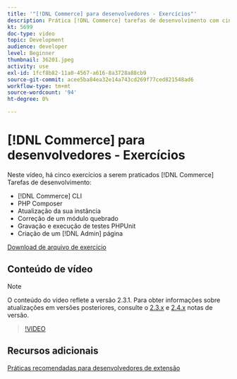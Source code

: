 ```yaml
---
title: '"[!DNL Commerce] para desenvolvedores - Exercícios"'
description: Prática [!DNL Commerce] tarefas de desenvolvimento com cinco exercícios úteis.
kt: 5699
doc-type: video
topic: Development
audience: developer
level: Beginner
thumbnail: 36201.jpeg
activity: use
exl-id: 1fcf8b82-11a0-4567-a616-8a3728a88cb9
source-git-commit: acee5ba84ea32e14a743cd269f77ced821548ad6
workflow-type: tm+mt
source-wordcount: '94'
ht-degree: 0%

---
```


# [!DNL Commerce] para desenvolvedores - Exercícios

Neste vídeo, há cinco exercícios a serem praticados [!DNL Commerce] Tarefas de desenvolvimento:

- [!DNL Commerce] CLI
- PHP Composer
- Atualização da sua instância
- Correção de um módulo quebrado
- Gravação e execução de testes PHPUnit
- Criação de um [!DNL Admin] página

[Download de arquivo de exercício](./assets/FreeIntro2.3.1.zip)

## Conteúdo de vídeo

>[!NOTE]
>
>O conteúdo do vídeo reflete a versão 2.3.1. Para obter informações sobre atualizações em versões posteriores, consulte o [ 2.3.x](https://devdocs.magento.com/guides/v2.3/release-notes/bk-release-notes.html) e [2.4.x](https://devdocs.magento.com/guides/v2.4/release-notes/bk-release-notes.html) notas de versão.

>[!VIDEO](https://video.tv.adobe.com/v/36201?quality=12&learn=on)

## Recursos adicionais

[Práticas recomendadas para desenvolvedores de extensão](https://devdocs.magento.com/guides/v2.4/ext-best-practices/bk-ext-best-practices.html)
